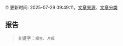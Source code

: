 :alarm_clock: 更新时间: 2025-07-29 09:49:11。[文章来源](/README.md)、[文章分类](/TAGS.md)

## 报告


> 关键字：`报告`、`月报`



